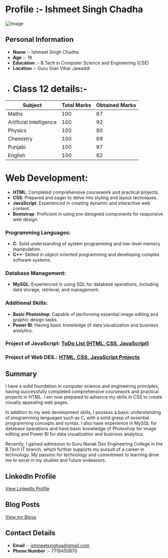 # Profile :- Ishmeet Singh Chadha
![Image](https://ishmeet-codes.github.io/Dex/pic1.jpg)
## Personal Information
- **Name** :- Ishmeet Singh Chadha
- **Age** :- 18
- **Education** :- B.Tech in Computer Science and Engineering (CSE)
- **Location** :- Guru Gian Vihar Jawaddi
- # **Class 12** details:-

  
| Subject               | Total Marks | Obtained Marks |
|-----------------------|-------------|----------------|
| Maths                 | 100         | 87             |
| Artificial Intelligence | 100         | 92             |
| Physics               | 100         | 80             |
| Chemistry             | 100         | 69             |
| Punjabi               | 100         | 97             |
| English               | 100         | 82             |



# Web Development:
- **HTML**: Completed comprehensive coursework and practical projects.
- **CSS**: Prepared and eager to delve into styling and layout techniques.
- **JavaScript**: Experienced in creating dynamic and interactive web content.
- **Bootstrap**: Proficient in using pre-designed components for responsive web design.

### Programming Languages:
- **C**: Solid understanding of system programming and low-level memory manipulation.
- **C++**: Skilled in object-oriented programming and developing complex software systems.

### Database Management:
- **MySQL**: Experienced in using SQL for database operations, including data storage, retrieval, and management.

### Additional Skills:
- **Basic Photoshop**: Capable of performing essential image editing and graphic design tasks.
- **Power BI**: Having basic knowledge of data visualization and business analytics.
### Project of JavaScript:  [ToDo List (HTML, CSS, JavaScript)](https://github.com/ishmeet-codes/todo_list_HTML.CSS.JAVASCRIPT)
### Project of Web DES.:  [HTML, CSS, JavaScript Projects](https://github.com/ishmeet-codes/HTML.CSS.JAVASCRIPT.PROJECTS)

## Summary
I have a solid foundation in computer science and engineering principles, having successfully completed comprehensive coursework and practical projects in HTML. I am now prepared to advance my skills in CSS to create visually appealing web pages.

In addition to my web development skills, I possess a basic understanding of programming languages such as C, with a solid grasp of essential programming concepts and syntax. I also have experience in MySQL for database operations and have basic knowledge of Photoshop for image editing and Power BI for data visualization and business analytics.

Recently, I gained admission to Guru Nanak Dev Engineering College in the B.Tech IT branch, which further supports my pursuit of a career in technology. My passion for technology and commitment to learning drive me to excel in my studies and future endeavors.

## LinkedIn Profile

[View LinkedIn Profile](https://www.linkedin.com/in/ishmeet-singh-chadha-b56486300?utm_source=share&utm_campaign=share_via&utm_content=profile&utm_medium=android_app)

## Blog Posts 
[View my Blogs](https://github.com/ishmeet-codes/ishmeet-codes.github.io/tree/main/my_experience)
## Contact Details
- **Email** :- ishmeetsinghxa@gmail.com
- **Phone Number** :- 7719450870



